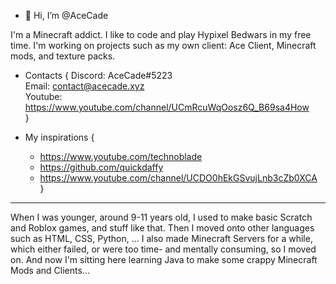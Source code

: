 - 👋 Hi, I’m @AceCade

I'm a Minecraft addict.
I like to code and play Hypixel Bedwars in my free time.
I'm working on projects such as my own client: Ace Client, Minecraft mods, and texture packs.

- Contacts {
  Discord: AceCade#5223                                                                                       
  Email: contact@acecade.xyz                                                                                       
  Youtube: https://www.youtube.com/channel/UCmRcuWqOosz6Q_B69sa4How                                                                                      
  }

- My inspirations {
  - https://www.youtube.com/technoblade                                                                                                                 
  - https://github.com/quickdaffy                                                                                                                 
  - https://www.youtube.com/channel/UCDO0hEkGSvujLnb3cZb0XCA                                                                                                                 
  }                                                                                                                       
                                                                                                                        
                                                                                                                        
                                                                                                                                                                                                                                                
                                                                                                                        
                                                                                                                        
_____________________________________________________________________________________________________________________________

When I was younger, around 9-11 years old, I used to make basic Scratch and Roblox games, and stuff like that.
Then I moved onto other languages such as HTML, CSS, Python, ... I also made Minecraft Servers for a while, which either failed,
or were too time- and mentally consuming, so I moved on. And now I'm sitting here learning Java to make some crappy Minecraft Mods and Clients...




